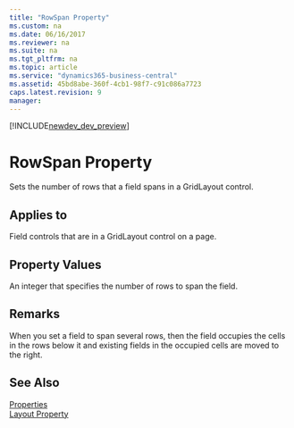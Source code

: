 ```yaml
---
title: "RowSpan Property"
ms.custom: na
ms.date: 06/16/2017
ms.reviewer: na
ms.suite: na
ms.tgt_pltfrm: na
ms.topic: article
ms.service: "dynamics365-business-central"
ms.assetid: 45bd8abe-360f-4cb1-98f7-c91c086a7723
caps.latest.revision: 9
manager: 
---
```


[!INCLUDE[newdev_dev_preview](../includes/newdev_dev_preview.md)]

# RowSpan Property
Sets the number of rows that a field spans in a GridLayout control.  
  
## Applies to  
 Field controls that are in a GridLayout control on a page.  
  
## Property Values  
 An integer that specifies the number of rows to span the field.  
  
## Remarks  
 When you set a field to span several rows, then the field occupies the cells in the rows below it and existing fields in the occupied cells are moved to the right. 
<!--  //NAV For example, the following illustration shows a GridLayout control that consists of four fields arranged in two rows.  
  
![GridLayout of 4 fields in 2 rows and 2 columns](../media/NAVGridLayout2rX2c.png "NAVGridLayout2rX2c")  
  
If you set Field 1 to span two rows, then the following layout is displayed:  
  
![GridLayout showing row span](../media/NAVGridLayoutRowSpan.png "NAVGridLayoutRowSpan")  


> [!IMPORTANT]  
>  The RowSpan property is not supported by the [!INCLUDE[nav_web](../includes/nav_web_md.md)]. If the page displays in the [!INCLUDE[nav_web](../includes/nav_web_md.md)], then the property is ignored and the field will not span any rows.  
-->
## See Also  
[Properties](devenv-properties.md)  
[Layout Property](devenv-layout-property.md)  
<!-- 
[How to: Arrange Fields in Rows and Columns Using the GridLayout Control](How-to--Arrange-Fields-in-Rows-and-Columns-Using-the-GridLayout-Control.md) 
 -->